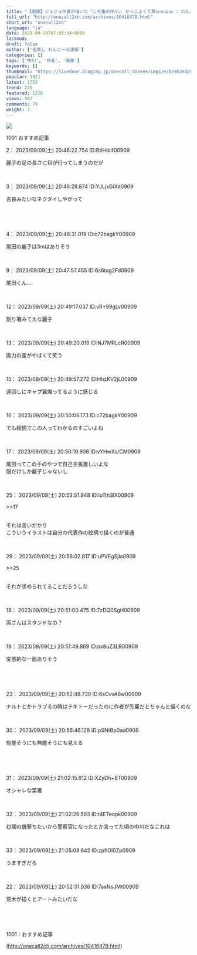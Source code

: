 ```yaml
---
title: "【画像】ジョジョ作者が描いた「こち亀の中川」、かっこよくて草ｗｗｗｗ : わんこーる速報！"
full_url: "http://onecall2ch.com/archives/10416478.html"
short_url: "onecall2ch"
language: "ja"
date: 2023-09-10T07:05:34+0900
lastmod: 
draft: false
author: ['名無し わんこーる速報']
categories: []
tags: ['中川', '作者', '画像']
keywords: []
thumbnail: "https://livedoor.blogimg.jp/onecall_dazeee/imgs/e/b/eb2e4b9b-s.jpg"
popular: 1921
latest: 1753
trend: 279
featured: 1218
views: 947
comments: 79
weight: 3
---
```


![](https://livedoor.blogimg.jp/onecall_dazeee/imgs/e/b/eb2e4b9b-s.jpg)

<div> <p class='name2'> 1001 おすすめ記事</p> <p class='name2'>2： 2023/09/09(土) 20:46:22.754 ID:BtlHiblf00909</p><p class='onecall'> 麗子の足の長さに目が行ってしまうのだが <br></p><br> <p class='name2'>3： 2023/09/09(土) 20:46:29.874 ID:YJLjxGiXd0909</p><p class='onecall'><p> 吉良みたいなネクタイしやがって <br></p><br></p><br> <p class='name2'>4： 2023/09/09(土) 20:46:31.019 ID:c72bagkY00909</p><p class='onecall'> 尾田の麗子は3mはありそう <br></p><br> <p class='name2'>9： 2023/09/09(土) 20:47:57.455 ID:6s6tag2Fd0909</p><p class='onecall'> 尾田くん… <br></p><br> <p class='name2'>12： 2023/09/09(土) 20:49:17.037 ID:vR+99gLv00909</p><p class='onecall'> 割り箸みてえな麗子 <br></p><br> <p class='name2'>13： 2023/09/09(土) 20:49:20.019 ID:NJ7MRLcR00909</p><p class='onecall'> 画力の差がやばくて笑う <br></p><br> <p class='name2'>15： 2023/09/09(土) 20:49:57.272 ID:HhzKV2jL00909</p><p class='onecall'> 遠回しにキャプ翼煽ってるように感じる <br></p><br> <p class='name2'>16： 2023/09/09(土) 20:50:06.173 ID:c72bagkY00909</p><p class='onecall'> でも絵柄でこの人ってわかるのすごいよね <br></p><br> <p class='name2'>17： 2023/09/09(土) 20:50:19.908 ID:vYHwXs/CM0909</p><p class='onecall'> 尾田ってこの手のやつで自己主張激しいよな <br> 服だけしか麗子じゃないし <br></p><br> <p class='name2'>25： 2023/09/09(土) 20:53:51.948 ID:IoTth3IX00909</p><p class='onecall'> <p class='anchor'>>>17</p> <br> それは言いがかり <br> こういうイラストは自分の代表作の絵柄で描くのが普通 <br></p><br> <p class='name2'>29： 2023/09/09(土) 20:56:02.817 ID:uPVEgSjIa0909</p><p class='onecall'> <p class='anchor'>>>25</p> <br> それが求められてることだろうしな <br></p><br> <p class='name2'>18： 2023/09/09(土) 20:51:00.475 ID:7zDQ0SgH00909</p><p class='onecall'> 両さんはスタンドなの？ <br></p><br> <p class='name2'>19： 2023/09/09(土) 20:51:49.869 ID:ox8uZ3LR00909</p><p class='onecall'><p> 変態的な一面ありそう </p><br></p><br> <p class='name2'>23： 2023/09/09(土) 20:52:48.730 ID:6sCvvA8w00909</p><p class='onecall'> ナルトとかトラブるの時はテキトーだったのに作者が先輩だとちゃんと描くのな <br></p><br> <p class='name2'>30： 2023/09/09(土) 20:56:46.128 ID:pSNtBp0ad0909</p><p class='onecall'><p> 有能そうにも無能そうにも見える </p><br></p><br> <p class='name2'>31： 2023/09/09(土) 21:02:15.612 ID:XZyDh+8T00909</p><p class='onecall'> オシャレな菜箸 <br></p><br> <p class='name2'>32： 2023/09/09(土) 21:02:26.593 ID:t4ETeopk00909</p><p class='onecall'> 初期の銃撃ちたいから警察官になったとか言ってた頃の中川だなこれは <br></p><br> <p class='name2'>33： 2023/09/09(土) 21:05:08.842 ID:zpflOI0Zp0909</p><p class='onecall'> うますぎだろ <br></p><br> <p class='name2'>22： 2023/09/09(土) 20:52:31.936 ID:7aaNsJMt00909</p><p class='onecall'><p> 荒木が描くとアートみたいだな </p><br></p><br> <p class='name2'>1001：おすすめ記事</p> </div>

(http://onecall2ch.com/archives/10416478.html)
